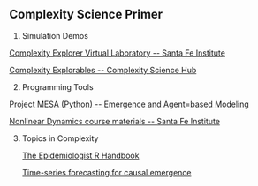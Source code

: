 ## Complexity Science Primer

1) Simulation Demos
   
  [Complexity Explorer Virtual Laboratory -- Santa Fe Institute](https://www.complexityexplorer.org/explore/virtual-laboratory#gsc.tab=0)

  [Complexity Explorables -- Complexity Science Hub](https://www.complexity-explorables.org/)

2) Programming Tools

  [Project MESA (Python) -- Emergence and Agent=based Modeling](https://github.com/projectmesa)

  [Nonlinear Dynamics course materials -- Santa Fe Institute](https://github.com/rajesh-s/nonlinear_dynamics_course)

3) Topics in Complexity

   [The Epidemiologist R Handbook](https://epirhandbook.com/en/)

   [Time-series forecasting for causal emergence](https://github.com/Matthew-ymz/Time-series-forecasting-for-causal-emergence)
